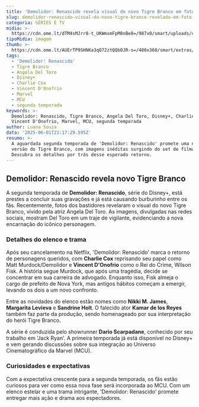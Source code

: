 ```yaml
---
title: 'Demolidor: Renascido revela visual do novo Tigre Branco em fotos do set'
slug: demolidor-renascido-visual-do-novo-tigre-branco-revelado-em-foto-do-set
categoria: SÉRIES E TV
midia: >-
  https://cdn.ome.lt/dTM4sMJrr8-t_UKWmxmFpM8nBe8=/987x0/smart/uploads/conteudo/fotos/demolidorrenascido_AxsBS23.jpg
tipoMidia: imagem
thumb: >-
  https://cdn.ome.lt/AUErTP9SHNKa3qO72ztQQb0JR-s=/480x360/smart/extras/conteudos/demolidorrenascido_Q8UQgqB.jpg
tags:
  - 'Demolidor: Renascido'
  - Tigre Branco
  - Angela Del Toro
  - Disney+
  - Charlie Cox
  - Vincent D'Onofrio
  - Marvel
  - MCU
  - segunda temporada
keywords: >-
  Demolidor: Renascido, Tigre Branco, Angela Del Toro, Disney+, Charlie Cox,
  Vincent D'Onofrio, Marvel, MCU, segunda temporada
author: Luana Souza
data: '2025-06-01T21:17:29.595Z'
resumo: >-
  A aguardada segunda temporada de 'Demolidor: Renascido' promete uma nova
  versão do Tigre Branco, com imagens inéditas surgindo do set de filmagens.
  Descubra os detalhes por trás desse esperado retorno.
---
```


## Demolidor: Renascido revela novo Tigre Branco

<blockquote class="twitter-tweet"><a href="https://twitter.com/user/status/1929193372255678710"></a></blockquote>

A segunda temporada de **Demolidor: Renascido**, série do Disney+, está prestes a concluir suas gravações e já está causando burburinho entre os fãs. Recentemente, fotos dos bastidores revelaram o visual do novo Tigre Branco, vivido pela atriz Angela Del Toro. As imagens, divulgadas nas redes sociais, mostram Del Toro em um traje de vigilante, evidenciando a nova encarnação do icônico personagem.

### Detalhes do elenco e trama

Após seu cancelamento na Netflix, 'Demolidor: Renascido' marca o retorno de personagens queridos, com **Charlie Cox** reprisando seu papel como Matt Murdock/Demolidor e **Vincent D'Onofrio** como o Rei do Crime, Wilson Fisk. A história segue Murdock, que após uma tragédia, decide se concentrar em sua carreira de advogado. Enquanto isso, Fisk almeja o cargo de prefeito de Nova York, mas antigos hábitos começam a emergir, levando os dois a um novo confronto.

Entre as novidades do elenco estão nomes como **Nikki M. James**, **Margarita Levieva** e **Sandrine Holt**. O falecido ator **Kamar de los Reyes** também faz parte da produção, sendo homenageado por sua interpretação do herói Tigre Branco.

A série é conduzida pelo showrunner **Dario Scarpadane**, conhecido por seu trabalho em 'Jack Ryan'. A primeira temporada já está disponível no Disney+ e vem gerando discussões sobre sua integração ao Universo Cinematográfico da Marvel (MCU).

### Curiosidades e expectativas

Com a expectativa crescente para a segunda temporada, os fãs estão curiosos para ver como essa nova fase será incorporada ao MCU. Com um elenco estelar e uma trama intrigante, 'Demolidor: Renascido' promete entregar mais ação e drama aos espectadores.

